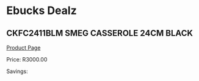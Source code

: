 
# Ebucks Dealz
## CKFC2411BLM SMEG CASSEROLE 24CM BLACK
[Product Page](https://www.ebucks.com/web/shop/productSelected.do?prodId=1170705776&catId=704983235)

Price: R3000.00

Savings: 


	